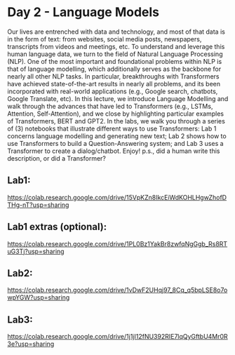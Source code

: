 # Day 2 - Language Models

Our lives are entrenched with data and technology, and most of that data is in the form of text: from websites, social media posts, newspapers, transcripts from videos and meetings, etc. To understand and leverage this human language data, we turn to the field of Natural Language Processing (NLP). One of the most important and foundational problems within NLP is that of language modelling, which additionally serves as the backbone for nearly all other NLP tasks. In particular, breakthroughs with Transformers have achieved state-of-the-art results in nearly all problems, and its been incorporated with real-world applications (e.g., Google search, chatbots, Google Translate, etc).
In this lecture, we introduce Language Modelling and walk through the advances that have led to Transformers (e.g., LSTMs, Attention, Self-Attention), and we close by highlighting particular examples of Transformers, BERT and GPT2. In the labs, we walk you through a series of (3) notebooks that illustrate different ways to use Transformers: Lab 1 concerns language modelling and generating new text; Lab 2 shows how to use Transformers to build a Question-Answering system; and Lab 3 uses a Transformer to create a dialog/chatbot. Enjoy!
p.s., did a human write this description, or did a Transformer?
   

## Lab1: 
https://colab.research.google.com/drive/15VpKZn8IkcEiWdKOHLHgwZhofDTHg-nT?usp=sharing
## Lab1 extras (optional): 
https://colab.research.google.com/drive/1PL0Bz1YakBr8zwfqNgGgb_Rs8RTuG3Tj?usp=sharing
## Lab2: 
https://colab.research.google.com/drive/1vDwF2UHqj97_8Cq_q5bpLSE8o7owpYGW?usp=sharing 
## Lab3: 
https://colab.research.google.com/drive/1j1jI12fNU392RIE7lqQyGftbU4Mr0R3e?usp=sharing 
